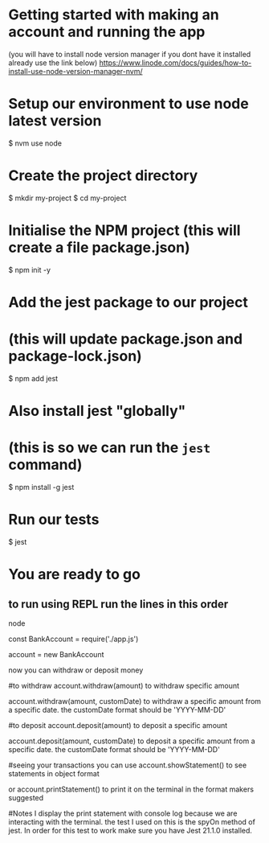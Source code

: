 # Getting started with making an account and running the app

(you will have to install node version manager if you dont have it installed already use the link below)
https://www.linode.com/docs/guides/how-to-install-use-node-version-manager-nvm/
# Setup our environment to use node latest version
$ nvm use node  

# Create the project directory
$ mkdir my-project
$ cd my-project

# Initialise the NPM project (this will create a file package.json)
$ npm init -y

# Add the jest package to our project
# (this will update package.json and package-lock.json)
$ npm add jest

# Also install jest "globally"
# (this is so we can run the `jest` command)
$ npm install -g jest

# Run our tests
$ jest


# You are ready to go
## to run using REPL run the lines in this order

node

const BankAccount = require('./app.js')

account = new BankAccount

now you can withdraw or deposit money 

#to withdraw
account.withdraw(amount) 
to withdraw specific amount

account.withdraw(amount, customDate)
to withdraw a specific amount from a specific date. the customDate format should be 'YYYY-MM-DD'

#to deposit
account.deposit(amount)
to deposit a specific amount 

account.deposit(amount, customDate)
to deposit a specific amount from a specific date. the customDate format should be 'YYYY-MM-DD'


#seeing your transactions
you can use account.showStatement() to see statements in object format

or account.printStatement() to print it on the terminal in the format makers suggested





#Notes
I display the print statement with console log because we are interacting with the terminal.
the test I used on this is the spyOn method of jest. In order for this test to work make sure you have Jest 21.1.0 installed.